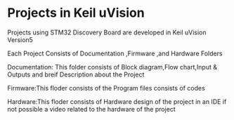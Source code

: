 # Projects in Keil uVision
Projects using STM32 Discovery Board are developed in Keil uVision Version5

Each Project Consists of Documentation ,Firmware ,and Hardware Folders

Documentation: This folder consists of Block diagram,Flow chart,Input & Outputs and breif Description about the Project

Firmware:This floder consists of the Program files consists of codes 

Hardware:This floder consists of Hardware design of the project in an IDE if not possible a video related to the hardware of the project
